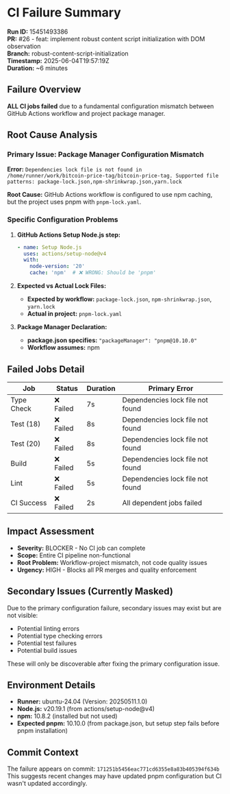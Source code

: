 # CI Failure Summary

**Run ID:** 15451493386  
**PR:** #26 - feat: implement robust content script initialization with DOM observation  
**Branch:** robust-content-script-initialization  
**Timestamp:** 2025-06-04T19:57:19Z  
**Duration:** ~6 minutes  

## Failure Overview

**ALL CI jobs failed** due to a fundamental configuration mismatch between GitHub Actions workflow and project package manager.

## Root Cause Analysis

### Primary Issue: Package Manager Configuration Mismatch

**Error:** `Dependencies lock file is not found in /home/runner/work/bitcoin-price-tag/bitcoin-price-tag. Supported file patterns: package-lock.json,npm-shrinkwrap.json,yarn.lock`

**Root Cause:** GitHub Actions workflow is configured to use npm caching, but the project uses pnpm with `pnpm-lock.yaml`.

### Specific Configuration Problems

1. **GitHub Actions Setup Node.js step:**
   ```yaml
   - name: Setup Node.js
     uses: actions/setup-node@v4
     with:
       node-version: '20'
       cache: 'npm'  # ❌ WRONG: Should be 'pnpm'
   ```

2. **Expected vs Actual Lock Files:**
   - **Expected by workflow:** `package-lock.json`, `npm-shrinkwrap.json`, `yarn.lock`
   - **Actual in project:** `pnpm-lock.yaml`

3. **Package Manager Declaration:**
   - **package.json specifies:** `"packageManager": "pnpm@10.10.0"`
   - **Workflow assumes:** npm

## Failed Jobs Detail

| Job | Status | Duration | Primary Error |
|-----|--------|----------|---------------|
| Type Check | ❌ Failed | 7s | Dependencies lock file not found |
| Test (18) | ❌ Failed | 8s | Dependencies lock file not found |  
| Test (20) | ❌ Failed | 8s | Dependencies lock file not found |
| Build | ❌ Failed | 5s | Dependencies lock file not found |
| Lint | ❌ Failed | 5s | Dependencies lock file not found |
| CI Success | ❌ Failed | 2s | All dependent jobs failed |

## Impact Assessment

- **Severity:** BLOCKER - No CI job can complete
- **Scope:** Entire CI pipeline non-functional
- **Root Problem:** Workflow-project mismatch, not code quality issues
- **Urgency:** HIGH - Blocks all PR merges and quality enforcement

## Secondary Issues (Currently Masked)

Due to the primary configuration failure, secondary issues may exist but are not visible:
- Potential linting errors
- Potential type checking errors  
- Potential test failures
- Potential build issues

These will only be discoverable after fixing the primary configuration issue.

## Environment Details

- **Runner:** ubuntu-24.04 (Version: 20250511.1.0)
- **Node.js:** v20.19.1 (from actions/setup-node@v4)
- **npm:** 10.8.2 (installed but not used)
- **Expected pnpm:** 10.10.0 (from package.json, but setup step fails before pnpm installation)

## Commit Context

The failure appears on commit: `171251b5456eac771cd6355e8a83b405394f634b`
This suggests recent changes may have updated pnpm configuration but CI wasn't updated accordingly.